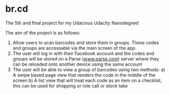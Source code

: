 # br.cd
The 5th and final project for my Udacious Udacity Nanodegree!

The aim of the project is as follows:
1. Allow users to scan barcodes and store them in groups. These codes and groups are accessable via the main screen of the app. 
2. The user will log in with their Facebook account and the codes and groups will be stored on a Parse (www.parse.com) server where they can be reloaded onto another device using the same account
3. The user will be able to view a group of barcodes using two methods: 
    a) A swipe based page view that renders the code in the middle of the screen
    b) A list view that will treat each code as an item on a checklist, this can be used for shopping or role call or stock take
